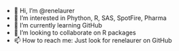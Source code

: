 - 👋 Hi, I’m @renelaurer
- 👀 I’m interested in Phython, R, SAS, SpotFire, Pharma
- 🌱 I’m currently learning GitHub
- 💞️ I’m looking to collaborate on R packages
- 📫 How to reach me: Just look for renelaurer on GitHub

<!---
renelaurer/renelaurer is a ✨ special ✨ repository because its `README.md` (this file) appears on your GitHub profile.
You can click the Preview link to take a look at your changes.
--->
